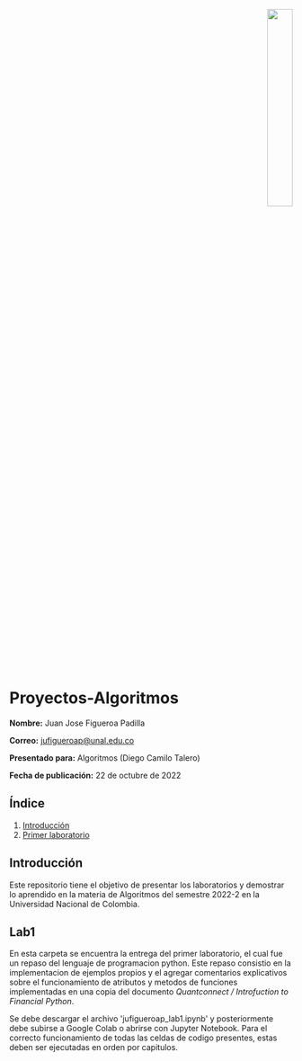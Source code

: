 <p align="right"><img src="https://seeklogo.com/images/U/Universidad_Nacional_de_Colombia_-_Sede_Bogot_and__225_-logo-A05EAD6D0F-seeklogo.com.png" width="30%"></p>

# Proyectos-Algoritmos
**Nombre:** Juan Jose Figueroa Padilla

**Correo:** jufigueroap@unal.edu.co

**Presentado para:** Algoritmos (Diego Camilo Talero)

**Fecha de publicación:** 22 de octubre de 2022

## Índice
1. [Introducción](#introducción)
2. [Primer laboratorio](#jufigueroap_lab1.ipynb)


## Introducción
Este repositorio tiene el objetivo de presentar los laboratorios y demostrar lo aprendido en la materia de Algoritmos del semestre 2022-2 en la Universidad Nacional de Colombia.


## Lab1
En esta carpeta se encuentra la entrega del primer laboratorio, el cual fue un repaso del lenguaje de programacion python. Este repaso consistio en la implementacion de ejemplos propios y el agregar comentarios explicativos sobre el funcionamiento de atributos y metodos de funciones implementadas en una copia del documento _Quantconnect / Introfuction to Financial Python_.

Se debe descargar el archivo 'jufigueroap_lab1.ipynb' y posteriormente debe subirse a Google Colab o abrirse con Jupyter Notebook. Para el correcto funcionamiento de todas las celdas de codigo presentes, estas deben ser ejecutadas en orden por capitulos.